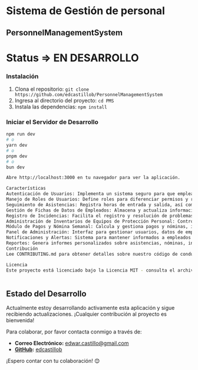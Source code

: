 # Sistema de Gestión de personal 
## PersonnelManagementSystem

# Status => EN DESARROLLO

### Instalación

1. Clona el repositorio: `git clone https://github.com/edcastillob/PersonnelManagementSystem`
2. Ingresa al directorio del proyecto: `cd PMS`
3. Instala las dependencias: `npm install`

### Iniciar el Servidor de Desarrollo

```bash
npm run dev
# o
yarn dev
# o
pnpm dev
# o
bun dev

Abre http://localhost:3000 en tu navegador para ver la aplicación.

Características
Autenticación de Usuarios: Implementa un sistema seguro para que empleados y administradores inicien sesión.
Manejo de Roles de Usuarios: Define roles para diferenciar permisos y responsabilidades.
Seguimiento de Asistencias: Registra horas de entrada y salida, así como ausencias y permisos.
Gestión de Fichas de Datos de Empleados: Almacena y actualiza información personal y profesional.
Registro de Incidencias: Facilita el registro y resolución de problemas relacionados con el personal.
Administración de Inventarios de Equipos de Protección Personal: Control detallado de equipos asignados a empleados.
Módulo de Pagos y Nómina Semanal: Calcula y gestiona pagos y nóminas, incluyendo deducciones y bonificaciones.
Panel de Administración: Interfaz para gestionar usuarios, datos de empleados y acceder a informes y estadísticas.
Notificaciones y Alertas: Sistema para mantener informados a empleados y administradores sobre eventos importantes.
Reportes: Genera informes personalizados sobre asistencias, nóminas, inventarios, y más.
Contribución
Lee CONTRIBUTING.md para obtener detalles sobre nuestro código de conducta y el proceso de envío de solicitudes de extracción.

Licencia
Este proyecto está licenciado bajo la Licencia MIT - consulta el archivo LICENSE.md para más detalles.



```
## Estado del Desarrollo

Actualmente estoy desarrollando activamente esta aplicación y sigue recibiendo actualizaciones. ¡Cualquier contribución al proyecto es bienvenida!

Para colaborar, por favor contacta conmigo a través de:

- **Correo Electrónico:** edwar.castillo@gmail.com
- **[GitHub](https://github.com/edcastillob/):** [edcastillob](https://github.com/edcastillob)

¡Espero contar con tu colaboración! 😊
```